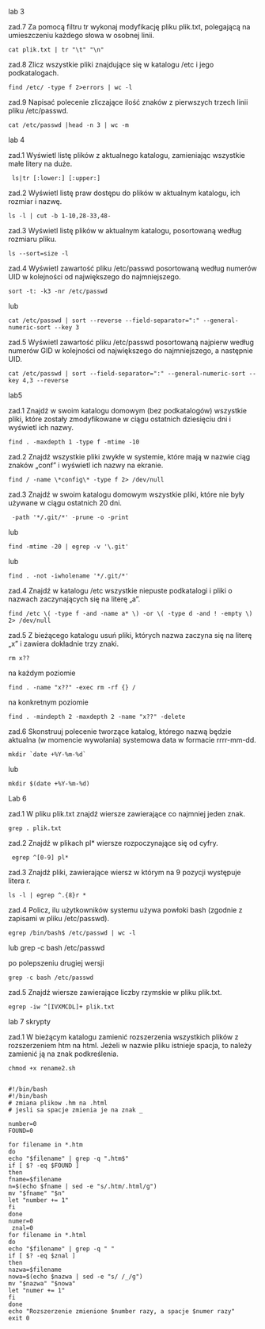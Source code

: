   lab 3
  
zad.7 Za pomocą filtru tr wykonaj modyfikację pliku plik.txt, polegającą na umieszczeniu każdego słowa w osobnej linii.

    cat plik.txt | tr "\t" "\n"

zad.8 Zlicz wszystkie pliki znajdujące się w katalogu /etc i jego podkatalogach.

    find /etc/ -type f 2>errors | wc -l
    
zad.9 Napisać polecenie zliczające ilość znaków z pierwszych trzech linii pliku /etc/passwd.

    cat /etc/passwd |head -n 3 | wc -m

 
 lab 4
  
zad.1 Wyświetl listę plików z aktualnego katalogu, zamieniając wszystkie małe litery na duże.

     ls|tr [:lower:] [:upper:]
     
zad.2 Wyświetl listę praw dostępu do plików w aktualnym katalogu, ich rozmiar i nazwę.

    ls -l | cut -b 1-10,28-33,48-
    
zad.3 Wyświetl listę plików w aktualnym katalogu, posortowaną według rozmiaru pliku.
    
    ls --sort=size -l
    
zad.4 Wyświetl zawartość pliku /etc/passwd posortowaną według numerów UID w kolejności od największego do najmniejszego.

    sort -t: -k3 -nr /etc/passwd

lub
   
    cat /etc/passwd | sort --reverse --field-separator=":" --general-numeric-sort --key 3

zad.5 Wyświetl zawartość pliku /etc/passwd posortowaną najpierw według numerów GID w kolejności od największego do najmniejszego, a następnie UID.

    cat /etc/passwd | sort --field-separator=":" --general-numeric-sort --key 4,3 --reverse

 
 
 lab5
  
zad.1 Znajdź w swoim katalogu domowym (bez podkatalogów) wszystkie pliki, które zostały zmodyfikowane w ciągu ostatnich dziesięciu dni i wyświetl ich nazwy.

    find . -maxdepth 1 -type f -mtime -10
    
zad.2 Znajdź wszystkie pliki zwykłe w systemie, które mają w nazwie ciąg znaków „conf” i wyświetl ich nazwy na ekranie.

    find / -name \*config\* -type f 2> /dev/null
    
zad.3 Znajdź w swoim katalogu domowym wszystkie pliki, które nie były używane w ciągu ostatnich 20 dni.

     -path '*/.git/*' -prune -o -print 

lub

    find -mtime -20 | egrep -v '\.git'

lub

    find . -not -iwholename '*/.git/*'


zad.4 Znajdź w katalogu /etc wszystkie niepuste podkatalogi i pliki o nazwach zaczynających się na literę „a”.

    find /etc \( -type f -and -name a* \) -or \( -type d -and ! -empty \) 2> /dev/null

zad.5 Z bieżącego katalogu usuń pliki, których nazwa zaczyna się na literę „x” i zawiera dokładnie trzy znaki.

    rm x??
    
na każdym poziomie
    
    find . -name "x??" -exec rm -rf {} / 
    
na konkretnym poziomie    

    find . -mindepth 2 -maxdepth 2 -name "x??" -delete
    
zad.6 Skonstruuj polecenie tworzące katalog, którego nazwą będzie aktualna (w momencie wywołania) systemowa data w formacie rrrr-mm-dd.
   
    mkdir `date +%Y-%m-%d`
  
lub

    mkdir $(date +%Y-%m-%d)
    
    
Lab 6

zad.1 W pliku plik.txt znajdź wiersze zawierające co najmniej jeden znak.

    grep . plik.txt
    
zad.2 Znajdź w plikach pl* wiersze rozpoczynające się od cyfry.

     egrep ^[0-9] pl*
     
zad.3 Znajdź pliki, zawierające wiersz w którym na 9 pozycji występuje litera r.

    ls -l | egrep ^.{8}r *

zad.4 Policz, ilu użytkowników systemu używa powłoki bash (zgodnie z zapisami w pliku /etc/passwd).

    egrep /bin/bash$ /etc/passwd | wc -l
    
lub
    grep -c bash /etc/passwd
    
po polepszeniu drugiej wersji

    grep -c bash /etc/passwd

zad.5 Znajdź wiersze zawierające liczby rzymskie w pliku plik.txt.

    egrep -iw ^[IVXMCDL]+ plik.txt
    
    
lab 7 skrypty

zad.1 W bieżącym katalogu zamienić rozszerzenia wszystkich plików z rozszerzeniem htm na html. Jeżeli w nazwie pliku istnieje spacja, to należy zamienić ją na znak podkreślenia.

    chmod +x rename2.sh 
    
    
    #!/bin/bash
    #!/bin/bash
    # zmiana plikow .hm na .html
    # jesli sa spacje zmienia je na znak _

    number=0
    FOUND=0

    for filename in *.htm
    do
    echo "$filename" | grep -q ".htm$"
    if [ $? -eq $FOUND ]
    then
    fname=$filename
    n=$(echo $fname | sed -e "s/.htm/.html/g")
    mv "$fname" "$n"
    let "number += 1"
    fi
    done
    numer=0
     znal=0
    for filename in *.html
    do
    echo "$filename" | grep -q " "
    if [ $? -eq $znal ]
    then
    nazwa=$filename
    nowa=$(echo $nazwa | sed -e "s/ /_/g")
    mv "$nazwa" "$nowa"
    let "numer += 1"
    fi
    done
    echo "Rozszerzenie zmienione $number razy, a spacje $numer razy"
    exit 0

    